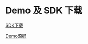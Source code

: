 # Demo 及 SDK 下载


<a href="../assets/files/sdk.zip" download="ios_im_sdk_v1.0.0.zip" target="_blank"> SDK下载


[Demo源码](https://github.com/Eling10/ios_im_demo)
